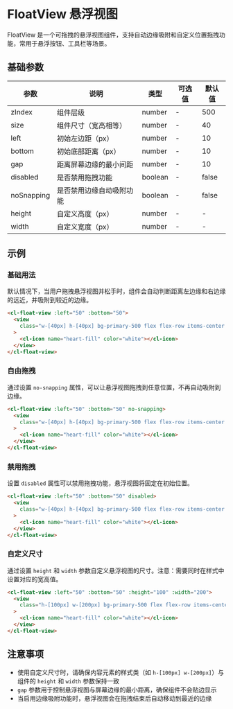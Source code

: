 # FloatView 悬浮视图

FloatView 是一个可拖拽的悬浮视图组件，支持自动边缘吸附和自定义位置拖拽功能，常用于悬浮按钮、工具栏等场景。

## 基础参数

| 参数       | 说明                     | 类型    | 可选值 | 默认值 |
| ---------- | ------------------------ | ------- | ------ | ------ |
| zIndex     | 组件层级                 | number  | -      | 500    |
| size       | 组件尺寸（宽高相等）     | number  | -      | 40     |
| left       | 初始左边距（px）         | number  | -      | 10     |
| bottom     | 初始底部距离（px）       | number  | -      | 10     |
| gap        | 距离屏幕边缘的最小间距   | number  | -      | 10     |
| disabled   | 是否禁用拖拽功能         | boolean | -      | false  |
| noSnapping | 是否禁用边缘自动吸附功能 | boolean | -      | false  |
| height     | 自定义高度（px）         | number  | -      | -      |
| width      | 自定义宽度（px）         | number  | -      | -      |

## 示例

### 基础用法

默认情况下，当用户拖拽悬浮视图并松手时，组件会自动判断距离左边缘和右边缘的远近，并吸附到较近的边缘。

```html
<cl-float-view :left="50" :bottom="50">
  <view
    class="w-[40px] h-[40px] bg-primary-500 flex flex-row items-center justify-center"
  >
    <cl-icon name="heart-fill" color="white"></cl-icon>
  </view>
</cl-float-view>
```

### 自由拖拽

通过设置 `no-snapping` 属性，可以让悬浮视图拖拽到任意位置，不再自动吸附到边缘。

```html
<cl-float-view :left="50" :bottom="50" no-snapping>
  <view
    class="w-[40px] h-[40px] bg-primary-500 flex flex-row items-center justify-center"
  >
    <cl-icon name="heart-fill" color="white"></cl-icon>
  </view>
</cl-float-view>
```

### 禁用拖拽

设置 `disabled` 属性可以禁用拖拽功能，悬浮视图将固定在初始位置。

```html
<cl-float-view :left="50" :bottom="50" disabled>
  <view
    class="w-[40px] h-[40px] bg-primary-500 flex flex-row items-center justify-center"
  >
    <cl-icon name="heart-fill" color="white"></cl-icon>
  </view>
</cl-float-view>
```

### 自定义尺寸

通过设置 `height` 和 `width` 参数自定义悬浮视图的尺寸。注意：需要同时在样式中设置对应的宽高值。

```html
<cl-float-view :left="50" :bottom="50" :height="100" :width="200">
  <view
    class="h-[100px] w-[200px] bg-primary-500 flex flex-row items-center justify-center"
  >
    <cl-icon name="heart-fill" color="white"></cl-icon>
  </view>
</cl-float-view>
```

## 注意事项

- 使用自定义尺寸时，请确保内容元素的样式类（如 `h-[100px] w-[200px]`）与组件的 `height` 和 `width` 参数保持一致
- `gap` 参数用于控制悬浮视图与屏幕边缘的最小距离，确保组件不会贴边显示
- 当启用边缘吸附功能时，悬浮视图会在拖拽结束后自动移动到最近的边缘
